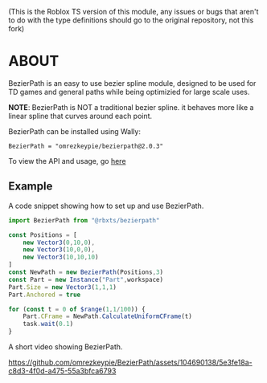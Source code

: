 (This is the Roblox TS version of this module, any issues or bugs that aren't to do with the type definitions should go to the original repository, not this fork)

# ABOUT
BezierPath is an easy to use bezier spline module, designed to be used for TD games and general paths while being optimizied for large scale uses.

__NOTE__: BezierPath is NOT a traditional bezier spline. it behaves more like a linear spline that curves around each point.

BezierPath can be installed using Wally:
```
BezierPath = "omrezkeypie/bezierpath@2.0.3"
```

To view the API and usage, go [here](https://github.com/omrezkeypie/BezierPath/wiki/API)

## Example

A code snippet showing how to set up and use BezierPath.
```ts
import BezierPath from "@rbxts/bezierpath"

const Positions = [
    new Vector3(0,10,0),
    new Vector3(10,0,0),
    new Vector3(10,10,10)
]
const NewPath = new BezierPath(Positions,3)
const Part = new Instance("Part",workspace)
Part.Size = new Vector3(1,1,1)
Part.Anchored = true

for (const t = 0 of $range(1,1/100)) {
    Part.CFrame = NewPath.CalculateUniformCFrame(t)
    task.wait(0.1)
}
```
A short video showing BezierPath.



https://github.com/omrezkeypie/BezierPath/assets/104690138/5e3fe18a-c8d3-4f0d-a475-55a3bfca6793
